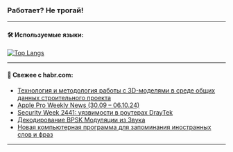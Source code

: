 ### Работает? Не трогай!

---
<!--
#### 🛠️ Technical stack:

![Java](https://img.shields.io/badge/Java-informational?logo=Oracle&style=flat&logoColor=white&color=FF4500)
![Kotlin](https://img.shields.io/badge/Kotlin-informational?logo=Kotlin&style=flat&logoColor=white&color=774D97)
![TS](https://img.shields.io/badge/TypeScript-informational?logo=typeScript&style=flat&logoColor=black&color=017acc)
![Python](https://img.shields.io/badge/Python-informational?logo=Python&style=flat&logoColor=black&color=ffdd54) <br>
![Spring](https://img.shields.io/badge/Spring-informational?logo=Spring&style=flat&logoColor=white&color=6DB33F) 
![SpringBoot](https://img.shields.io/badge/SpringBoot-informational?logo=SpringBoot&style=flat&logoColor=white&color=6DB33F)
![Nest](https://img.shields.io/badge/NestJS-informational?logo=NestJS&style=flat&logoColor=white&color=E0234E) 
![NodeJS](https://img.shields.io/badge/NodeJS-informational?logo=node.js&style=flat&logoColor=white&color=70A760)<br>
![PostgreSQL](https://img.shields.io/badge/PostgreSQL-informational?logo=PostgreSQL&style=flat&logoColor=white&color=DAA520)
![MongoDB](https://img.shields.io/badge/MongoDB-informational?logo=MongoDB&style=flat&logoColor=white&color=870000)
![Apache](https://img.shields.io/badge/Apache-informational?logo=apache&style=flat&logoColor=white&color=f74e28)

___ 
-->

#### 🛠️ Используемые языки:

[![Top Langs](https://github-readme-stats-u2qms2cxw-advtsettinggmailcoms-projects.vercel.app/api/top-langs/?username=zloylis&langs_count=10&hide_title=true&title_color=e6edf3&size_weight=0.5&count_weight=0.5&layout=compact&hide_progress=true&hide_border=true&theme=dracula)](https://github.com/zloylis)

<!---


####  :octocat:&nbsp;&nbsp; Статистика:

![GitHub stats](https://github-readme-stats-u2qms2cxw-advtsettinggmailcoms-projects.vercel.app/api?username=zloylis&show_icons=true&hide_border=true&theme=dracula&title_color=e6edf3&include_all_commits=true&count_private=true&hide_rank=false&hide_title=true&rank_icon=github)
-->
---

#### 💬 Свежее с habr.com:

<!-- BLOG-POST-LIST:START -->
- [Технология и методология работы с 3D-моделями в среде общих данных строительного проекта](https://habr.com/ru/articles/848852/?utm_source=habrahabr&utm_medium=rss&utm_campaign=848852)
- [Apple Pro Weekly News &lpar;30.09 – 06.10.24&rpar;](https://habr.com/ru/articles/848848/?utm_source=habrahabr&utm_medium=rss&utm_campaign=848848)
- [Security Week 2441: уязвимости в роутерах DrayTek](https://habr.com/ru/companies/kaspersky/articles/848744/?utm_source=habrahabr&utm_medium=rss&utm_campaign=848744)
- [Декодирование BPSK Модуляции из Звука](https://habr.com/ru/articles/848068/?utm_source=habrahabr&utm_medium=rss&utm_campaign=848068)
- [Новая компьютерная программа для запоминания иностранных слов и фраз](https://habr.com/ru/articles/848836/?utm_source=habrahabr&utm_medium=rss&utm_campaign=848836)
<!-- BLOG-POST-LIST:END -->

---

